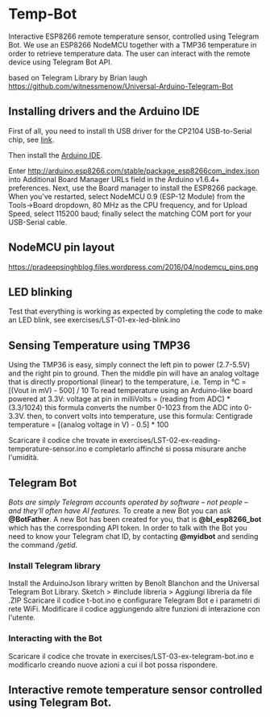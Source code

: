 # Temp-Bot
Interactive ESP8266 remote temperature sensor, controlled using Telegram Bot.
We use an ESP8266 NodeMCU together with a TMP36 temperature in order to retrieve temperature data.
The user can interact with the remote device using Telegram Bot API.

based on Telegram Library by Brian laugh
https://github.com/witnessmenow/Universal-Arduino-Telegram-Bot

## Installing drivers and the Arduino IDE
First of all, you need to install th USB driver for the CP2104 USB-to-Serial chip,
see [link](https://www.silabs.com/products/mcu/Pages/USBtoUARTBridgeVCPDrivers.aspx).

Then install the [Arduino IDE](http://www.arduino.cc/en/Main/Software).

Enter http://arduino.esp8266.com/stable/package_esp8266com_index.json into Additional Board Manager URLs field in the Arduino v1.6.4+ preferences.
Next, use the Board manager to install the ESP8266 package.
When you've restarted, select NodeMCU 0.9 (ESP-12 Module) from the Tools->Board dropdown, 80 MHz as the CPU frequency, and for Upload Speed, select 115200 baud; finally select the matching COM port for your  USB-Serial cable.

## NodeMCU pin layout
https://pradeepsinghblog.files.wordpress.com/2016/04/nodemcu_pins.png

## LED blinking
Test that everything is working as expected by completing the code to make an LED blink, see exercises/LST-01-ex-led-blink.ino

## Sensing Temperature using TMP36
Using the TMP36 is easy, simply connect the left pin to power (2.7-5.5V) and the right pin to ground. Then the middle pin will have an analog voltage that is directly proportional (linear) to the temperature, i.e.
Temp in °C = [(Vout in mV) - 500] / 10
To read temperature using an Arduino-like board powered at 3.3V:
voltage at pin in milliVolts = (reading from ADC) * (3.3/1024)
this formula converts the number 0-1023 from the ADC into 0-3.3V.
then, to convert volts into temperature, use this formula:
Centigrade temperature = [(analog voltage in V) - 0.5] * 100

Scaricare il codice che trovate in exercises/LST-02-ex-reading-temperature-sensor.ino e completarlo affinché si possa misurare anche l'umidità.

## Telegram Bot
_Bots are simply Telegram accounts operated by software – not people – and they'll often have AI features._
To create a new Bot you can ask __\@BotFather__. A new Bot has been created for you, that is __\@bl_esp8266_bot__ which has the corresponding API token.
In order to talk with the Bot you need to know your Telegram chat ID, by contacting __\@myidbot__ and sending the command _/getid_.

### Install Telegram library
Install the ArduinoJson library written by Benoît Blanchon and the Universal Telegram Bot Library.
Sketch > #include libreria > Aggiungi libreria da file .ZIP
Scaricare il codice t-bot.ino e configurare Telegram Bot e i parametri di rete WiFi.
Modificare il codice aggiungendo altre funzioni di interazione con l'utente.

### Interacting with the Bot
Scaricare il codice che trovate in
exercises/LST-03-ex-telegram-bot.ino
e modificarlo creando nuove azioni a cui il bot possa rispondere.

## Interactive remote temperature sensor controlled using Telegram Bot.
